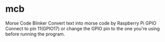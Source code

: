 # mcb
Morse Code Blinker
Convert text into morse code by Raspberry Pi GPIO
Connect to pin 11(GPIO17) or change the GPIO pin to the one you're using before running the program.
